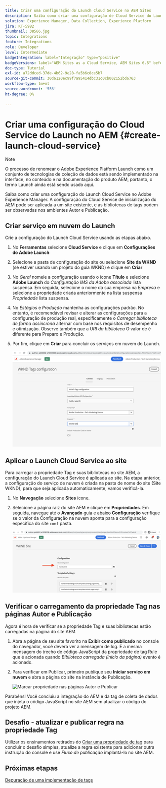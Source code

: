 ```yaml
---
title: Criar uma configuração do Launch Cloud Service no AEM Sites
description: Saiba como criar uma configuração de Cloud Service do Launch no AEM. A configuração do Cloud Service do Launch pode ser aplicada a um site existente, e as bibliotecas de tags podem ser observadas nos ambientes do Author e Publish.
solution: Experience Manager, Data Collection, Experience Platform
jira: KT-5982
thumbnail: 38566.jpg
topic: Integrations
feature: Integrations
role: Developer
level: Intermediate
badgeIntegration: label="Integração" type="positive"
badgeVersions: label="AEM Sites as a Cloud Service, AEM Sites 6.5" before-title="false"
doc-type: Tutorial
exl-id: a72ddced-37de-4b62-9e28-fa5b6c8ce5b7
source-git-commit: 30d6120ec99f7a95414dbc31c0cb002152bd6763
workflow-type: tm+mt
source-wordcount: '556'
ht-degree: 0%

---
```


# Criar uma configuração do Cloud Service do Launch no AEM {#create-launch-cloud-service}

>[!NOTE]
>
>O processo de renomear o Adobe Experience Platform Launch como um conjunto de tecnologias de coleção de dados está sendo implementado na interface, no conteúdo e na documentação do produto AEM, portanto, o termo Launch ainda está sendo usado aqui.

Saiba como criar uma configuração do Launch Cloud Service no Adobe Experience Manager. A configuração do Cloud Service de inicialização do AEM pode ser aplicada a um site existente, e as bibliotecas de tags podem ser observadas nos ambientes Autor e Publicação.

## Criar serviço em nuvem do Launch

Crie a configuração do Launch Cloud Service usando as etapas abaixo.

1. No **Ferramentas** selecione **Cloud Service** e clique em **Configurações do Adobe Launch**

1. Selecione a pasta de configuração do site ou selecione **Site da WKND** (se estiver usando um projeto do guia WKND) e clique em **Criar**

1. No _Geral_ nomeie a configuração usando o ícone **Título** e selecione **Adobe Launch** do _Configuração IMS da Adobe associada_ lista suspensa. Em seguida, selecione o nome da sua empresa na _Empresa_ e selecione a propriedade criada anteriormente na lista suspensa _Propriedade_ lista suspensa.

1. No _Estágios_ e _Produção_ mantenha as configurações padrão. No entanto, é recomendável revisar e alterar as configurações para a configuração de produção real, especificamente o _Carregar biblioteca de forma assíncrona_ alternar com base nos requisitos de desempenho e otimização. Observe também que a _URI da biblioteca_ O valor de é diferente para Preparo e Produção.

1. Por fim, clique em **Criar** para concluir os serviços em nuvem do Launch.

   ![Iniciar configuração do Cloud Service](assets/launch-cloud-services-config.png)

## Aplicar o Launch Cloud Service ao site

Para carregar a propriedade Tag e suas bibliotecas no site AEM, a configuração do Launch Cloud Service é aplicada ao site. Na etapa anterior, a configuração do serviço de nuvem é criada na pasta de nome do site (Site WKND), para que seja aplicada automaticamente, vamos verificá-la.

1. No **Navegação** selecione **Sites** ícone.

1. Selecione a página raiz do site AEM e clique em **Propriedades**. Em seguida, navegue até o **Avançado** guia e abaixo **Configuração** verifique se o valor da Configuração na nuvem aponta para a configuração específica do site `conf` pasta.

   ![Aplicar configuração do Cloud Service ao site](assets/apply-cloud-services-config-to-site.png)

## Verificar o carregamento da propriedade Tag nas páginas Autor e Publicação

Agora é hora de verificar se a propriedade Tag e suas bibliotecas estão carregadas na página do site AEM.

1. Abra a página de seu site favorito na **Exibir como publicado** no console do navegador, você deverá ver a mensagem de log. É a mesma mensagem do trecho de código JavaScript da propriedade de tag Rule que é acionada quando _Biblioteca carregada (início da página)_ evento é acionado.

1. Para verificar em Publicar, primeiro publique seu **Iniciar serviço em nuvem** e abra a página do site na instância de Publicação.

   ![Marcar propriedade nas páginas Autor e Publicar](assets/tag-property-on-author-publish-pages.png)

Parabéns! Você concluiu a integração do AEM e da tag de coleta de dados que injeta o código JavaScript no site AEM sem atualizar o código do projeto AEM.

## Desafio - atualizar e publicar regra na propriedade Tag

Utilizar os ensinamentos retirados do [Criar uma propriedade de tag](./create-tag-property.md) para concluir o desafio simples, atualize a regra existente para adicionar outra instrução do console e use _Fluxo de publicação_ implantá-lo no site AEM.

## Próximas etapas

[Depuração de uma implementação de tags](debug-tags-implementation.md)
